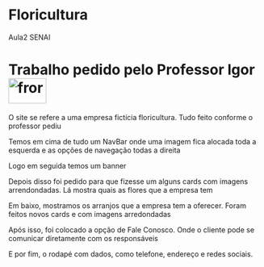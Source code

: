 # Floricultura
Aula2 SENAI
<div>
    <h1 align:"center;">Trabalho pedido pelo Professor Igor <img src="https://img.freepik.com/fotos-gratis/lindo-buque-de-rosas_24837-420.jpg?w=1060&t=st=1683153750~exp=1683154350~hmac=f2befe661b428d653e2ee8f83cca0b1573536e67080a03b321c9d883ac4164e2" alt="fror" style="width: 75px; height: 50px; align: middle;"></h1>
</div>
<p>O site se refere a uma empresa fictícia floricultura. Tudo feito conforme o professor pediu</p>
<p>Temos em cima de tudo um NavBar onde uma imagem fica alocada toda a esquerda e as opções de navegação todas a direita</p>
<p>Logo em seguida temos um banner</p>
<p>Depois disso foi pedido para que fizesse um alguns cards com imagens arrendondadas. Lá mostra quais as flores que a empresa tem</p>
<p>Em baixo, mostramos os arranjos que a empresa tem a oferecer. Foram feitos novos cards e com imagens arredondadas</p>
<p>Após isso, foi colocado a opção de Fale Conosco. Onde o cliente pode se comunicar diretamente com os responsáveis</p>
<p>E por fim, o rodapé com dados, como telefone, endereço e redes sociais.</p>